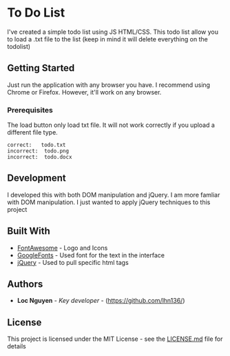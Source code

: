 # To Do List

I've created a simple todo list using JS HTML/CSS. 
This todo list allow you to load a .txt file to the list
(keep in mind it will delete everything on the todolist)

## Getting Started

Just run the application with any browser you have. I recommend using Chrome or Firefox. However, it'll work on any browser.

### Prerequisites

The load button only load txt file. It will not work correctly if you upload a different file type.

```
correct:   todo.txt
incorrect: 	todo.png
incorrect: 	todo.docx
```

## Development

I developed this with both DOM manipulation and jQuery. I am more famliar with DOM manipulation. I just wanted to apply  jQuery techniques to this project

## Built With

* [FontAwesome](https://fontawesome.com) - Logo and Icons
* [GoogleFonts](https://fonts.google.com) - Used font for the text in the interface
* [jQuery](https://api.jquery.com/) - Used to pull specific html tags




## Authors

* **Loc Nguyen** - *Key developer* - (https://github.com/lhn136/)


## License

This project is licensed under the MIT License - see the [LICENSE.md](LICENSE.md) file for details

